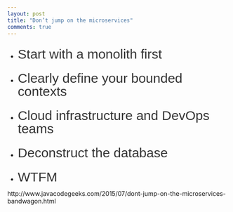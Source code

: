 ```yaml
---
layout: post
title: "Don’t jump on the microservices"
comments: true
---
```

<ul>
<li>
<h2 style="padding: 0px; margin: 25px 0px 10px; outline: none; list-style: none; border: 0px none; font-weight: normal; line-height: 1em; font-family: Helvetica; font-size: 30px; color: #333333;">Start with a monolith first</h2>
</li>
<li>
<div>
<h2 style="padding: 0px; margin: 25px 0px 10px; outline: none; list-style: none; border: 0px none; font-weight: normal; line-height: 1em; font-family: Helvetica; font-size: 30px; color: #333333;">Clearly define your bounded contexts</h2>
</div>
</li>
<li>
<div>
<h2 style="padding: 0px; margin: 25px 0px 10px; outline: none; list-style: none; border: 0px none; font-weight: normal; line-height: 1em; font-family: Helvetica; font-size: 30px; color: #333333;">Cloud infrastructure and DevOps teams</h2>
</div>
</li>
<li>
<div>
<h2 style="padding: 0px; margin: 25px 0px 10px; outline: none; list-style: none; border: 0px none; font-weight: normal; line-height: 1em; font-family: Helvetica; font-size: 30px; color: #333333;">Deconstruct the database</h2>
</div>
</li>
<li>
<div>
<h2 style="padding: 0px; margin: 25px 0px 10px; outline: none; list-style: none; border: 0px none; font-weight: normal; line-height: 1em; font-family: Helvetica; font-size: 30px; color: #333333;">WTFM</h2>
</div>
</li>
</ul>
<div>http://www.javacodegeeks.com/2015/07/dont-jump-on-the-microservices-bandwagon.html</div>
